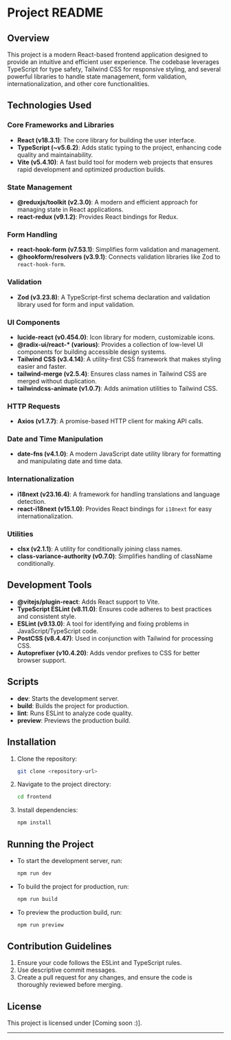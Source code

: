 # Project README

## Overview

This project is a modern React-based frontend application designed to provide an intuitive and efficient user experience. The codebase leverages TypeScript for type safety, Tailwind CSS for responsive styling, and several powerful libraries to handle state management, form validation, internationalization, and other core functionalities.

## Technologies Used

### Core Frameworks and Libraries

- **React (v18.3.1)**: The core library for building the user interface.
- **TypeScript (~v5.6.2)**: Adds static typing to the project, enhancing code quality and maintainability.
- **Vite (v5.4.10)**: A fast build tool for modern web projects that ensures rapid development and optimized production builds.

### State Management

- **@reduxjs/toolkit (v2.3.0)**: A modern and efficient approach for managing state in React applications.
- **react-redux (v9.1.2)**: Provides React bindings for Redux.

### Form Handling

- **react-hook-form (v7.53.1)**: Simplifies form validation and management.
- **@hookform/resolvers (v3.9.1)**: Connects validation libraries like Zod to `react-hook-form`.

### Validation

- **Zod (v3.23.8)**: A TypeScript-first schema declaration and validation library used for form and input validation.

### UI Components

- **lucide-react (v0.454.0)**: Icon library for modern, customizable icons.
- **@radix-ui/react-\* (various)**: Provides a collection of low-level UI components for building accessible design systems.
- **Tailwind CSS (v3.4.14)**: A utility-first CSS framework that makes styling easier and faster.
- **tailwind-merge (v2.5.4)**: Ensures class names in Tailwind CSS are merged without duplication.
- **tailwindcss-animate (v1.0.7)**: Adds animation utilities to Tailwind CSS.

### HTTP Requests

- **Axios (v1.7.7)**: A promise-based HTTP client for making API calls.

### Date and Time Manipulation

- **date-fns (v4.1.0)**: A modern JavaScript date utility library for formatting and manipulating date and time data.

### Internationalization

- **i18next (v23.16.4)**: A framework for handling translations and language detection.
- **react-i18next (v15.1.0)**: Provides React bindings for `i18next` for easy internationalization.

### Utilities

- **clsx (v2.1.1)**: A utility for conditionally joining class names.
- **class-variance-authority (v0.7.0)**: Simplifies handling of className conditionally.

## Development Tools

- **@vitejs/plugin-react**: Adds React support to Vite.
- **TypeScript ESLint (v8.11.0)**: Ensures code adheres to best practices and consistent style.
- **ESLint (v9.13.0)**: A tool for identifying and fixing problems in JavaScript/TypeScript code.
- **PostCSS (v8.4.47)**: Used in conjunction with Tailwind for processing CSS.
- **Autoprefixer (v10.4.20)**: Adds vendor prefixes to CSS for better browser support.

## Scripts

- **dev**: Starts the development server.
- **build**: Builds the project for production.
- **lint**: Runs ESLint to analyze code quality.
- **preview**: Previews the production build.

## Installation

1. Clone the repository:
   ```bash
   git clone <repository-url>
   ```
2. Navigate to the project directory:
   ```bash
   cd frontend
   ```
3. Install dependencies:
   ```bash
   npm install
   ```

## Running the Project

- To start the development server, run:
  ```bash
  npm run dev
  ```
- To build the project for production, run:
  ```bash
  npm run build
  ```
- To preview the production build, run:
  ```bash
  npm run preview
  ```

## Contribution Guidelines

1. Ensure your code follows the ESLint and TypeScript rules.
2. Use descriptive commit messages.
3. Create a pull request for any changes, and ensure the code is thoroughly reviewed before merging.

## License

This project is licensed under [Coming soon :)].

---
